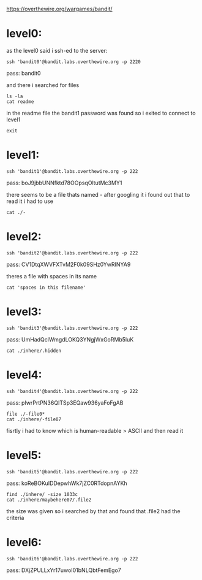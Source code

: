 https://overthewire.org/wargames/bandit/

<h1>level0:</h1>

as the level0 said i ssh-ed to the server: 
```
ssh 'bandit0'@bandit.labs.overthewire.org -p 2220
```
pass: bandit0

and there i searched for files

```
ls -la
cat readme
```
in the readme file the bandit1 password was found
so i exited to connect to level1 
```
exit
```
<h1>level1:</h1>

```
ssh 'bandit1'@bandit.labs.overthewire.org -p 222
```
pass: boJ9jbbUNNfktd78OOpsqOltutMc3MY1

there seems to be a file thats named -
after googling it i found out that to read it i had to use
```
cat ./-
```

<h1>level2:</h1>

```
ssh 'bandit2'@bandit.labs.overthewire.org -p 222
```
pass: CV1DtqXWVFXTvM2F0k09SHz0YwRINYA9

theres a file with spaces in its name
```
cat 'spaces in this filename'
```

<h1>level3:</h1>

```
ssh 'bandit3'@bandit.labs.overthewire.org -p 222
```
pass: UmHadQclWmgdLOKQ3YNgjWxGoRMb5luK
```
cat ./inhere/.hidden
```

<h1>level4:</h1>

```
ssh 'bandit4'@bandit.labs.overthewire.org -p 222
```
pass: pIwrPrtPN36QITSp3EQaw936yaFoFgAB
```
file ./-file0*
cat ./inhere/-file07
```
fisrtly i had to know which is human-readable > ASCII and then read it


<h1>level5:</h1>

```
ssh 'bandit5'@bandit.labs.overthewire.org -p 222
```
pass: koReBOKuIDDepwhWk7jZC0RTdopnAYKh
```
find ./inhere/ -size 1033c
cat ./inhere/maybehere07/.file2
```
the size was given so i searched by that and found that .file2 had the criteria 

<h1>level6:</h1>

```
ssh 'bandit6'@bandit.labs.overthewire.org -p 222
```
pass: DXjZPULLxYr17uwoI01bNLQbtFemEgo7
```

```



























